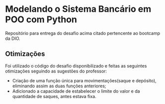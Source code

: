 # Modelando o Sistema Bancário em POO com Python

Repositório para entrega do desafio acima citado pertencente ao bootcamp da DIO.

## Otimizações

Foi utilizado o código do desafio disponibilizado e feitas as seguintes otimizações seguindo as sugestões do professor:
- Criação de uma função única para movimentações(saque e depósito), eliminando assim as duas funções anteriores;
- Adicionado a capacidade de estabelecer o limite do valor e da quantidade de saques, antes estava fixa.